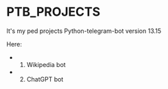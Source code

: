 # PTB_PROJECTS 
It's my ped projects
Python-telegram-bot version 13.15

Here:
   * 1. Wikipedia bot 
   * 2. ChatGPT bot
